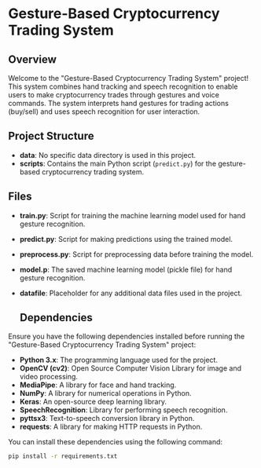 # Gesture-Based Cryptocurrency Trading System

## Overview

Welcome to the "Gesture-Based Cryptocurrency Trading System" project! This system combines hand tracking and speech recognition to enable users to make cryptocurrency trades through gestures and voice commands. The system interprets hand gestures for trading actions (buy/sell) and uses speech recognition for user interaction.

## Project Structure

- **data**: No specific data directory is used in this project.
- **scripts**: Contains the main Python script (`predict.py`) for the gesture-based cryptocurrency trading system.

## Files

- **train.py**: Script for training the machine learning model used for hand gesture recognition.
- **predict.py**: Script for making predictions using the trained model.
- **preprocess.py**: Script for preprocessing data before training the model.
- **model.p**: The saved machine learning model (pickle file) for hand gesture recognition.
- **datafile**: Placeholder for any additional data files used in the project.

  ## Dependencies

Ensure you have the following dependencies installed before running the "Gesture-Based Cryptocurrency Trading System" project:

- **Python 3.x**: The programming language used for the project.
- **OpenCV (cv2)**: Open Source Computer Vision Library for image and video processing.
- **MediaPipe**: A library for face and hand tracking.
- **NumPy**: A library for numerical operations in Python.
- **Keras**: An open-source deep learning library.
- **SpeechRecognition**: Library for performing speech recognition.
- **pyttsx3**: Text-to-speech conversion library in Python.
- **requests**: A library for making HTTP requests in Python.

You can install these dependencies using the following command:

```bash
pip install -r requirements.txt
